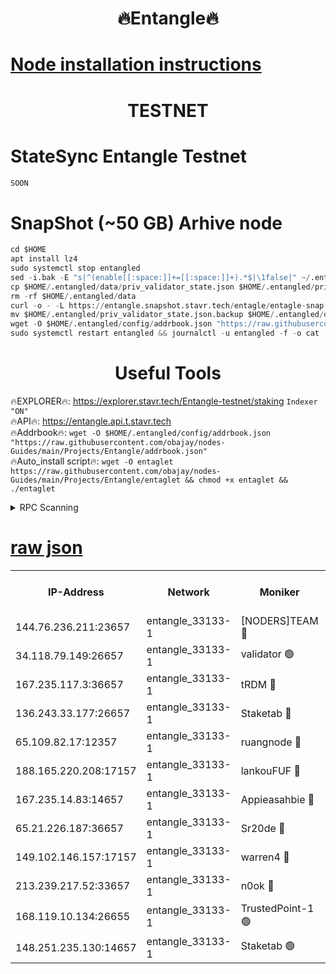 <h1 align="center"> 🔥Entangle🔥</h1>

[Node installation instructions](https://github.com/obajay/nodes-Guides/tree/main/Projects/Entangle)
=

<h1 align="center"> TESTNET</h1>

# StateSync Entangle Testnet
```python
SOON
```
# SnapShot (~50 GB) Arhive node
```python
cd $HOME
apt install lz4
sudo systemctl stop entangled
sed -i.bak -E "s|^(enable[[:space:]]+=[[:space:]]+).*$|\1false|" ~/.entangled/config/config.toml
cp $HOME/.entangled/data/priv_validator_state.json $HOME/.entangled/priv_validator_state.json.backup
rm -rf $HOME/.entangled/data
curl -o - -L https://entangle.snapshot.stavr.tech/entagle/entagle-snap.tar.lz4 | lz4 -c -d - | tar -x -C $HOME/.entangled --strip-components 2
mv $HOME/.entangled/priv_validator_state.json.backup $HOME/.entangled/data/priv_validator_state.json
wget -O $HOME/.entangled/config/addrbook.json "https://raw.githubusercontent.com/obajay/nodes-Guides/main/Projects/Entangle/addrbook.json"
sudo systemctl restart entangled && journalctl -u entangled -f -o cat
```
 <h1 align="center"> Useful Tools</h1>
 
🔥EXPLORER🔥: https://explorer.stavr.tech/Entangle-testnet/staking        `Indexer "ON"` \
🔥API🔥:      https://entangle.api.t.stavr.tech \
🔥Addrbook🔥: ```wget -O $HOME/.entangled/config/addrbook.json "https://raw.githubusercontent.com/obajay/nodes-Guides/main/Projects/Entangle/addrbook.json"``` \
🔥Auto_install script🔥:  `wget -O entaglet https://raw.githubusercontent.com/obajay/nodes-Guides/main/Projects/Entangle/entaglet && chmod +x entaglet && ./entaglet`


<details>
<summary>RPC Scanning</summary>

<h2 align="center"> We scan nodes in real time every 4 hours. And we provide the final result of RPC endpoints.
We cannot influence the operation of these nodes in any way. </h2>


```python
If Voting Power is higher than 0 --> then the Node is a validator of the network and may be subject to attack and be a potential threat to the chain.
```
```python
We marked such validators with a red symbol
```

</details>

[raw json](https://rpc-check.entangt.stavr.tech/entangt/rpc-entangt-result.json)
=


<table><tr><th>IP-Address</th><th>Network</th><th>Moniker</th><th>Latest Block Height</th><th>Earliest Block Height</th><th>Catching Up</th><th>Tx Index</th><th>Voting Power</th><th>Scan Time</th></tr><tr><td>144.76.236.211:23657</td><td>entangle_33133-1</td><td>[NODERS]TEAM 🔴</td><td>2297871</td><td>1</td><td>False</td><td>off</td><td>27069241829377273</td><td>2024-02-21T13:09:44.295565739UTC</td></tr><tr><td>34.118.79.149:26657</td><td>entangle_33133-1</td><td>validator 🟢</td><td>2297872</td><td>1</td><td>False</td><td>on</td><td>0</td><td>2024-02-21T13:09:51.286629421UTC</td></tr><tr><td>167.235.117.3:36657</td><td>entangle_33133-1</td><td>tRDM 🔴</td><td>2297873</td><td>1</td><td>False</td><td>on</td><td>188282705572806</td><td>2024-02-21T13:09:56.138661158UTC</td></tr><tr><td>136.243.33.177:26657</td><td>entangle_33133-1</td><td>Staketab 🔴</td><td>2297871</td><td>660001</td><td>False</td><td>on</td><td>156195797316785</td><td>2024-02-21T13:09:46.593977148UTC</td></tr><tr><td>65.109.82.17:12357</td><td>entangle_33133-1</td><td>ruangnode 🔴</td><td>2297870</td><td>1312001</td><td>False</td><td>off</td><td>517437956037202</td><td>2024-02-21T13:09:35.086121962UTC</td></tr><tr><td>188.165.220.208:17157</td><td>entangle_33133-1</td><td>lankouFUF 🔴</td><td>2297870</td><td>1910001</td><td>False</td><td>off</td><td>316775569425415</td><td>2024-02-21T13:09:37.528600358UTC</td></tr><tr><td>167.235.14.83:14657</td><td>entangle_33133-1</td><td>Appieasahbie 🔴</td><td>2297873</td><td>2042001</td><td>False</td><td>on</td><td>43255854847958742</td><td>2024-02-21T13:09:55.750300276UTC</td></tr><tr><td>65.21.226.187:36657</td><td>entangle_33133-1</td><td>Sr20de 🔴</td><td>2297870</td><td>2049001</td><td>False</td><td>off</td><td>22824434947515</td><td>2024-02-21T13:09:34.309900555UTC</td></tr><tr><td>149.102.146.157:17157</td><td>entangle_33133-1</td><td>warren4 🔴</td><td>2297871</td><td>2098001</td><td>False</td><td>on</td><td>501512569591892</td><td>2024-02-21T13:09:44.047741493UTC</td></tr><tr><td>213.239.217.52:33657</td><td>entangle_33133-1</td><td>n0ok 🔴</td><td>2297872</td><td>2197872</td><td>False</td><td>off</td><td>46593156940655907</td><td>2024-02-21T13:09:50.907772257UTC</td></tr><tr><td>168.119.10.134:26655</td><td>entangle_33133-1</td><td>TrustedPoint-1 🟢</td><td>2297873</td><td>2268001</td><td>False</td><td>off</td><td>0</td><td>2024-02-21T13:09:56.388798670UTC</td></tr><tr><td>148.251.235.130:14657</td><td>entangle_33133-1</td><td>Staketab 🟢</td><td>2297869</td><td>2272001</td><td>False</td><td>on</td><td>0</td><td>2024-02-21T13:09:33.889212885UTC</td></tr></table>
